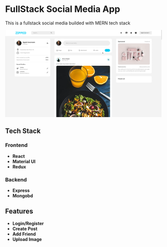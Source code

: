 # FullStack Social Media App

This is a fullstack social media builded with MERN tech stack

![Zipped](/client/public/screenshot.svg)

## Tech Stack

### Frontend

- **React**
- **Material UI**
- **Redux**

### Backend

- **Express**
- **Mongobd**

## Features

- **Login/Register**
- **Create Post**
- **Add Friend**
- **Upload Image**
